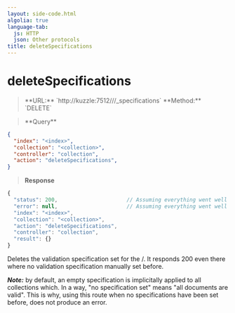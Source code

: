 ```yaml
---
layout: side-code.html
algolia: true
language-tab:
  js: HTTP
  json: Other protocols
title: deleteSpecifications
---
```


# deleteSpecifications


<blockquote class="js">
<p>
**URL:** `http://kuzzle:7512/<index>/<collection>/_specifications`  
**Method:** `DELETE`
</p>
</blockquote>

<blockquote class="json">
<p>
**Query**
</p>
</blockquote>

```json
{
  "index": "<index>",
  "collection": "<collection>",
  "controller": "collection",
  "action": "deleteSpecifications",
}
```

>**Response**

```javascript
{
  "status": 200,                      // Assuming everything went well
  "error": null,                      // Assuming everything went well
  "index": "<index>",
  "collection": "<collection>",
  "action": "deleteSpecifications",
  "controller": "collection",
  "result": {}
}
```

Deletes the validation specification set for the <index>/<collection>.
It responds 200 even there where no validation specification manually set before.

***Note:*** by default, an empty specification is implicitally applied to all collections which. In a way, "no specification set" means "all documents are valid". This is why, using this route when no specifications have been set before, does not produce an error.
